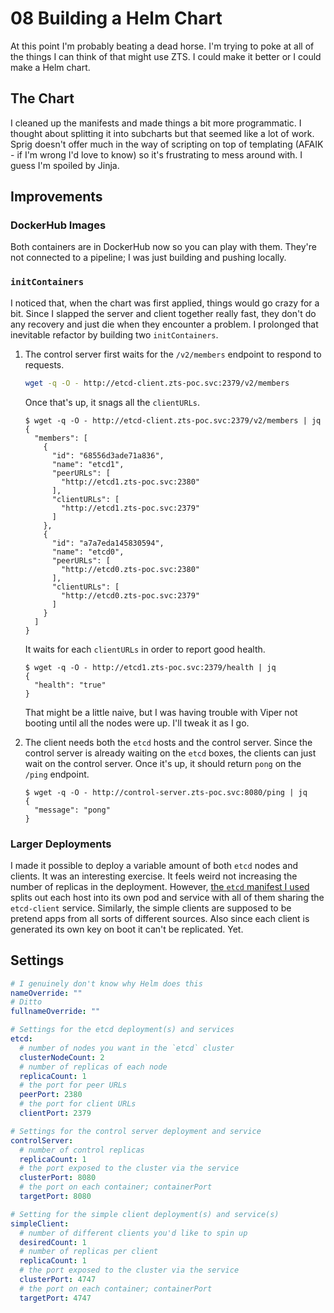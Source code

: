 # 08 Building a Helm Chart

At this point I'm probably beating a dead horse. I'm trying to poke at all of the things I can think of that might use ZTS. I could make it better or I could make a Helm chart.

## The Chart

I cleaned up the manifests and made things a bit more programmatic. I thought about splitting it into subcharts but that seemed like a lot of work. Sprig doesn't offer much in the way of scripting on top of templating (AFAIK - if I'm wrong I'd love to know) so it's frustrating to mess around with. I guess I'm spoiled by Jinja.

## Improvements

### DockerHub Images

Both containers are in DockerHub now so you can play with them. They're not connected to a pipeline; I was just building and pushing locally.

### `initContainers`

I noticed that, when the chart was first applied, things would go crazy for a bit. Since I slapped the server and client together really fast, they don't do any recovery and just die when they encounter a problem. I prolonged that inevitable refactor by building two `initContainers`.

1. The control server first waits for the `/v2/members` endpoint to respond to requests.
    ```bash
    wget -q -O - http://etcd-client.zts-poc.svc:2379/v2/members
    ```
    Once that's up, it snags all the `clientURLs`.
    ```shell-session
    $ wget -q -O - http://etcd-client.zts-poc.svc:2379/v2/members | jq
    {
      "members": [
        {
          "id": "68556d3ade71a836",
          "name": "etcd1",
          "peerURLs": [
            "http://etcd1.zts-poc.svc:2380"
          ],
          "clientURLs": [
            "http://etcd1.zts-poc.svc:2379"
          ]
        },
        {
          "id": "a7a7eda145830594",
          "name": "etcd0",
          "peerURLs": [
            "http://etcd0.zts-poc.svc:2380"
          ],
          "clientURLs": [
            "http://etcd0.zts-poc.svc:2379"
          ]
        }
      ]
    }
    ```
    It waits for each `clientURLs` in order to report good health.
    ```shell-session
    $ wget -q -O - http://etcd1.zts-poc.svc:2379/health | jq
    {
      "health": "true"
    }
    ```
    That might be a little naive, but I was having trouble with Viper not booting until all the nodes were up. I'll tweak it as I go.

2. The client needs both the `etcd` hosts and the control server. Since the control server is already waiting on the `etcd` boxes, the clients can just wait on the control server. Once it's up, it should return `pong` on the `/ping` endpoint.
    ```shell-session
    $ wget -q -O - http://control-server.zts-poc.svc:8080/ping | jq
    {
      "message": "pong"
    }
    ```

### Larger Deployments

I made it possible to deploy a variable amount of both `etcd` nodes and clients. It was an interesting exercise. It feels weird not increasing the number of replicas in the deployment. However, [the `etcd` manifest I used](https://github.com/etcd-io/etcd/blob/master/hack/kubernetes-deploy/etcd.yml) splits out each host into its own pod and service with all of them sharing the `etcd-client` service. Similarly, the simple clients are supposed to be pretend apps from all sorts of different sources. Also since each client is generated its own key on boot it can't be replicated. Yet.

## Settings

```yaml
# I genuinely don't know why Helm does this
nameOverride: ""
# Ditto
fullnameOverride: ""

# Settings for the etcd deployment(s) and services
etcd:
  # number of nodes you want in the `etcd` cluster
  clusterNodeCount: 2
  # number of replicas of each node
  replicaCount: 1
  # the port for peer URLs
  peerPort: 2380
  # the port for client URLs
  clientPort: 2379

# Settings for the control server deployment and service
controlServer:
  # number of control replicas
  replicaCount: 1
  # the port exposed to the cluster via the service
  clusterPort: 8080
  # the port on each container; containerPort
  targetPort: 8080

# Setting for the simple client deployment(s) and service(s)
simpleClient:
  # number of different clients you'd like to spin up
  desiredCount: 1
  # number of replicas per client
  replicaCount: 1
  # the port exposed to the cluster via the service
  clusterPort: 4747
  # the port on each container; containerPort
  targetPort: 4747
```
